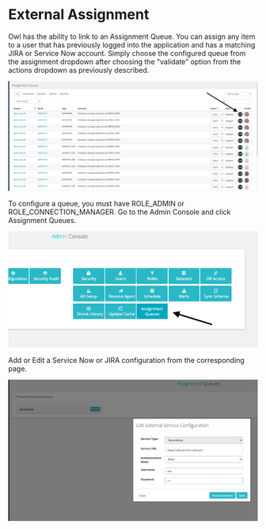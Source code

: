 # External Assignment

Owl has the ability to link to an Assignment Queue. You can assign any item to a user that has previously logged into the application and has a matching JIRA or Service Now account. Simply choose the configured queue from the assignment dropdown after choosing the "validate" option from the actions dropdown as previously described.

![](../.gitbook/assets/screen-shot-2020-07-07-at-5.12.22-am.png)

To configure a queue, you must have ROLE_ADMIN or ROLE_CONNECTION_MANAGER. Go to the Admin Console and click Assignment Queues.

![](<../.gitbook/assets/screen-shot-2020-07-07-at-5.06.59-am (1) (1).png>)

Add or Edit a Service Now or JIRA configuration from the corresponding page.

![](../.gitbook/assets/screen-shot-2020-07-07-at-5.16.11-am.png)
